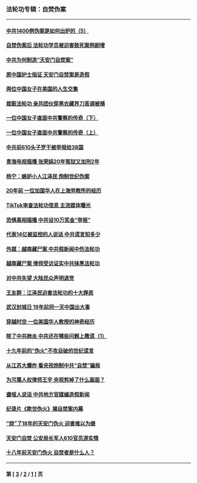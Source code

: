 ### 法轮功专辑：自焚伪案
---
#### [中共1400例伪案是如何出炉的（5）](../../pages/nf5562/n13226831.md?10270430) 
#### [自焚伪案后 法轮功学员被迫害致死案例剧增](../../pages/nf5562/n13190600.md?10270430) 
#### [中共为何制造“天安门自焚案”](../../pages/nf5562/n13183270.md?10270430) 
#### [原中国护士指证 天安门自焚案是造假](../../pages/nf5562/n13172289.md?10270430) 
#### [两位中国女子在美国的人生交集](../../pages/nf5562/n13156138.md?10270430) 
#### [栽赃法轮功 亲共团伙穿黑衣藏界刀高调被捕](../../pages/nf5562/n13073780.md?10270430) 
#### [一位中国女子直面中共警察的传奇（下）](../../pages/nf5562/n12989706.md?10270430) 
#### [一位中国女子直面中共警察的传奇（上）](../../pages/nf5562/n12985072.md?10270430) 
#### [中共前610头子罗干被举报给38国](../../pages/nf5562/n12975419.md?10270430) 
#### [青海电视插播 张荣娟20年冤狱又加刑2年](../../pages/nf5562/n12738166.md?10270430) 
#### [杨宁：嫉妒小人江泽民 炮制世纪伪案](../../pages/nf5562/n12724108.md?10270430) 
#### [20年前 一位加国华人在上海劳教所的经历](../../pages/nf5562/n12707932.md?10270430) 
#### [TikTok审查法轮功信息 主流媒体曝光](../../pages/nf5562/n12362336.md?10270430) 
#### [恐惧真相插播 中共设10万奖金“举报”](../../pages/nf5562/n12306396.md?10270430) 
#### [代表14亿被监控的人说话 中共谎言知多少](../../pages/nf5562/n12297484.md?10270430) 
#### [外媒：越南藏尸案 中共假新闻中伤法轮功](../../pages/nf5562/n12264411.md?10270430) 
#### [越南藏尸案 律师受访证实中共抹黑法轮功](../../pages/nf5562/n12261878.md?10270430) 
#### [对中共失望 大陆民众声明退党](../../pages/nf5562/n12187315.md?10270430) 
#### [王友群：江泽民迫害法轮功的十大罪恶](../../pages/nf5562/n12169074.md?10270430) 
#### [武汉封城日 19年前同一天中国出大事](../../pages/nf5562/n12150901.md?10270430) 
#### [穿越时空  一位美国华人教授的神奇经历](../../pages/nf5562/n12097460.md?10270430) 
#### [除了中共肺炎 中共还在哪些问题上撒谎（1）](../../pages/nf5562/n11955770.md?10270430) 
#### [十九年前的“伪火”不攻自破的世纪谎言](../../pages/nf5562/n11813238.md?10270430) 
#### [从江苏大爆炸 看央视炮制中共“自焚”骗局](../../pages/nf5562/n11140275.md?10270430) 
#### [为污蔑人权律师王宇 央视剪掉了什么画面？](../../pages/nf5562/n11130142.md?10270430) 
#### [聋哑人说话 中共地方官媒编造假新闻](../../pages/nf5562/n11006067.md?10270430) 
#### [纪录片《欺世伪火》揭自焚案内幕](../../pages/nf5562/n11002664.md?10270430) 
#### [“烧”了18年的天安门伪火 迫害难以为继](../../pages/nf5562/n10996660.md?10270430) 
#### [天安门自焚 公安局长军人610官员道实情](../../pages/nf5562/n10997098.md?10270430) 
#### [十八年前天安门伪火 自焚者是什么人？](../../pages/nf5562/n10996556.md?10270430) 

---
#### 第 [ [3](./3.md?10270430) / [2](./2.md?10270430) / [1](./1.md?10270430) ] 页
